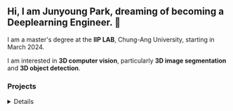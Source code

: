 ## Hi, I am Junyoung Park, dreaming of becoming a **Deeplearning Engineer**. 👋

I am a master's degree at the **IIP LAB**, Chung-Ang University, starting in March 2024. 

I am interested in **3D computer vision**, particularly **3D image segmentation** and **3D object detection**.

### Projects
<details>
<br>

- ***[SCH.공과대.학술제]시각장애인을 위한 종이 활자 책 리딩 앱*** (2022) [GitHub]([https://github.com/haZuny/OOPSLA-reading-book-app](https://github.com/mamumpapa/OOPSLA-reading-book-app))
</details>
